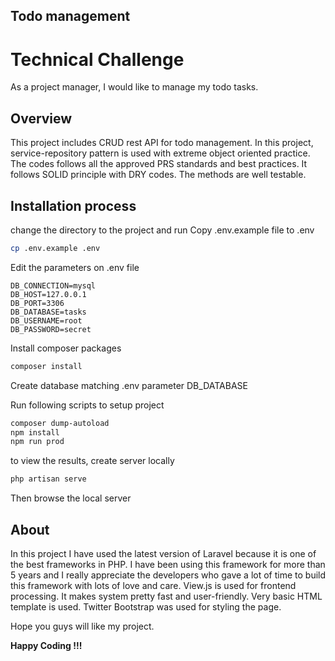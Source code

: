 **Todo management**
------------



Technical Challenge 
============

As a project manager, I would like to manage my todo tasks.
## Overview

This project includes CRUD rest API for todo management. In this project, service-repository pattern is used
with extreme object oriented practice.
The codes follows all the approved PRS standards and best practices. 
It follows SOLID principle with DRY codes. The methods are well testable.


## Installation process


change the directory to the project and run 
Copy .env.example file to .env
```sh
cp .env.example .env
```
Edit the parameters on .env file
```
DB_CONNECTION=mysql
DB_HOST=127.0.0.1
DB_PORT=3306
DB_DATABASE=tasks
DB_USERNAME=root
DB_PASSWORD=secret
```

Install composer packages
```sh
composer install
```

Create database matching .env parameter DB_DATABASE 

Run following scripts to setup project
```sh
composer dump-autoload
npm install
npm run prod
```

to view the results, create server locally
```sh
php artisan serve
```
Then browse the local server

## About

In this project I have used the latest version of Laravel because it is 
one of the best frameworks in PHP. I have been using this framework for more than
5 years and I really appreciate the developers who gave a lot of time to build 
this framework with lots of love and care.
View.js is used for frontend processing.
It makes system pretty fast and user-friendly. 
Very basic HTML template is used. Twitter Bootstrap was used for styling the page.

Hope you guys will like my project.

**Happy Coding !!!**



